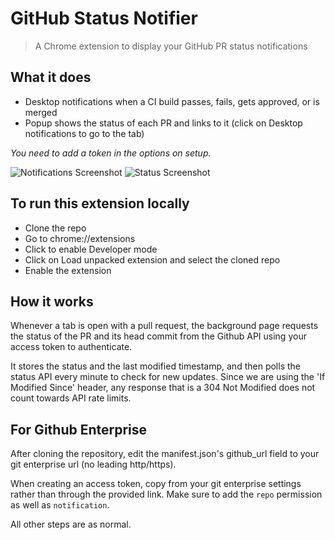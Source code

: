 # GitHub Status Notifier

> A Chrome extension to display your GitHub PR status notifications

## What it does

- Desktop notifications when a CI build passes, fails, gets approved, or is merged
- Popup shows the status of each PR and links to it (click on Desktop notifications to go to the tab)

*You need to add a token in the options on setup.*

![Notifications Screenshot](https://github.com/jeobrien/github-status-notifier/blob/master/extension/assets/images/notifications.png)
![Status Screenshot](https://github.com/jeobrien/github-status-notifier/blob/master/extension/assets/images/ok-status.png)


## To run this extension locally

- Clone the repo
- Go to chrome://extensions
- Click to enable Developer mode
- Click on Load unpacked extension and select the cloned repo
- Enable the extension

## How it works

Whenever a tab is open with a pull request, the background page requests the status of the PR and its head commit from the Github API using your access token to authenticate.

It stores the status and the last modified timestamp, and then polls the status API every minute to check for new updates. Since we are using the 'If Modified Since' header, any response that is a 304 Not Modified does not count towards API rate limits.

## For Github Enterprise
After cloning the repository, edit the manifest.json's github_url field to your git enterprise url (no leading http/https).

When creating an access token, copy from your git enterprise settings rather than through the provided link. Make sure to add the `repo` permission as well as `notification`.

All other steps are as normal.